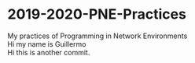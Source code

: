# 2019-2020-PNE-Practices
My practices of Programming in Network Environments \
Hi my name is Guillermo\
Hi this is another commit.